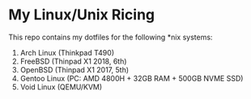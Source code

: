 # My Linux/Unix Ricing

This repo contains my dotfiles for the following *nix systems:
1. Arch Linux (Thinkpad T490)
2. FreeBSD (Thinpad X1 2018, 6th)
3. OpenBSD (Thinpad X1 2017, 5th)
4. Gentoo Linux (PC: AMD 4800H + 32GB RAM + 500GB NVME SSD)
5. Void Linux (QEMU/KVM)
